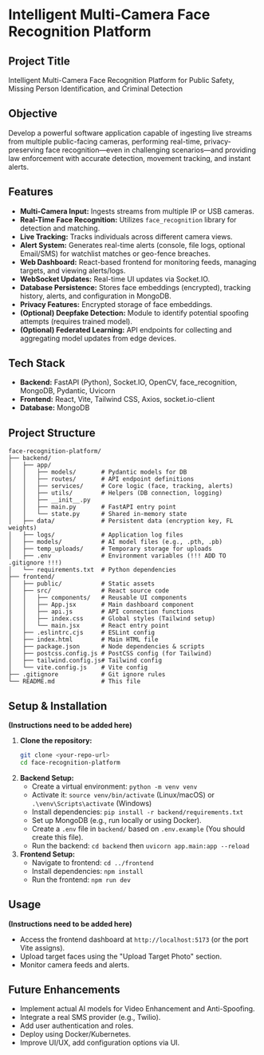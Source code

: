 # Intelligent Multi-Camera Face Recognition Platform

## Project Title

Intelligent Multi-Camera Face Recognition Platform for Public Safety, Missing Person Identification, and Criminal Detection

## Objective

Develop a powerful software application capable of ingesting live streams from multiple public-facing cameras, performing real-time, privacy-preserving face recognition—even in challenging scenarios—and providing law enforcement with accurate detection, movement tracking, and instant alerts.

## Features

* **Multi-Camera Input:** Ingests streams from multiple IP or USB cameras.
* **Real-Time Face Recognition:** Utilizes `face_recognition` library for detection and matching.
* **Live Tracking:** Tracks individuals across different camera views.
* **Alert System:** Generates real-time alerts (console, file logs, optional Email/SMS) for watchlist matches or geo-fence breaches.
* **Web Dashboard:** React-based frontend for monitoring feeds, managing targets, and viewing alerts/logs.
* **WebSocket Updates:** Real-time UI updates via Socket.IO.
* **Database Persistence:** Stores face embeddings (encrypted), tracking history, alerts, and configuration in MongoDB.
* **Privacy Features:** Encrypted storage of face embeddings.
* **(Optional) Deepfake Detection:** Module to identify potential spoofing attempts (requires trained model).
* **(Optional) Federated Learning:** API endpoints for collecting and aggregating model updates from edge devices.

## Tech Stack

* **Backend:** FastAPI (Python), Socket.IO, OpenCV, face\_recognition, MongoDB, Pydantic, Uvicorn
* **Frontend:** React, Vite, Tailwind CSS, Axios, socket.io-client
* **Database:** MongoDB

## Project Structure

```
face-recognition-platform/
├── backend/
│   ├── app/
│   │   ├── models/       # Pydantic models for DB
│   │   ├── routes/       # API endpoint definitions
│   │   ├── services/     # Core logic (face, tracking, alerts)
│   │   ├── utils/        # Helpers (DB connection, logging)
│   │   ├── __init__.py
│   │   ├── main.py       # FastAPI entry point
│   │   └── state.py      # Shared in-memory state
│   ├── data/             # Persistent data (encryption key, FL weights)
│   ├── logs/             # Application log files
│   ├── models/           # AI model files (e.g., .pth, .pb)
│   ├── temp_uploads/     # Temporary storage for uploads
│   ├── .env              # Environment variables (!!! ADD TO .gitignore !!!)
│   └── requirements.txt  # Python dependencies
├── frontend/
│   ├── public/           # Static assets
│   ├── src/              # React source code
│   │   ├── components/   # Reusable UI components
│   │   ├── App.jsx       # Main dashboard component
│   │   ├── api.js        # API connection functions
│   │   ├── index.css     # Global styles (Tailwind setup)
│   │   └── main.jsx      # React entry point
│   ├── .eslintrc.cjs     # ESLint config
│   ├── index.html        # Main HTML file
│   ├── package.json      # Node dependencies & scripts
│   ├── postcss.config.js # PostCSS config (for Tailwind)
│   ├── tailwind.config.js# Tailwind config
│   └── vite.config.js    # Vite config
├── .gitignore            # Git ignore rules
└── README.md             # This file
```

## Setup & Installation

**(Instructions need to be added here)**

1.  **Clone the repository:**
    ```bash
    git clone <your-repo-url>
    cd face-recognition-platform
    ```
2.  **Backend Setup:**
    * Create a virtual environment: `python -m venv venv`
    * Activate it: `source venv/bin/activate` (Linux/macOS) or `.\venv\Scripts\activate` (Windows)
    * Install dependencies: `pip install -r backend/requirements.txt`
    * Set up MongoDB (e.g., run locally or using Docker).
    * Create a `.env` file in `backend/` based on `.env.example` (You should create this file).
    * Run the backend: `cd backend` then `uvicorn app.main:app --reload`
3.  **Frontend Setup:**
    * Navigate to frontend: `cd ../frontend`
    * Install dependencies: `npm install`
    * Run the frontend: `npm run dev`

## Usage

**(Instructions need to be added here)**

* Access the frontend dashboard at `http://localhost:5173` (or the port Vite assigns).
* Upload target faces using the "Upload Target Photo" section.
* Monitor camera feeds and alerts.

## Future Enhancements

* Implement actual AI models for Video Enhancement and Anti-Spoofing.
* Integrate a real SMS provider (e.g., Twilio).
* Add user authentication and roles.
* Deploy using Docker/Kubernetes.
* Improve UI/UX, add configuration options via UI.
